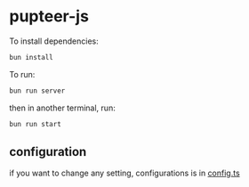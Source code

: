 # pupteer-js

To install dependencies:

```bash
bun install
```

To run:

```bash
bun run server
```

then in another terminal, run:

```bash
bun run start
```

## configuration

if you want to change any setting, configurations is in [config.ts](src/config.ts)
